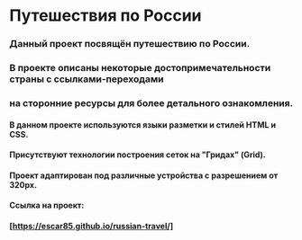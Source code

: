 # Путешествия по России

### Данный проект посвящён путешествию по России.
### В проекте описаны некоторые достопримечательности страны с ссылками-переходами
### на сторонние ресурсы для более детального ознакомления.

#### В данном проекте используются языки разметки и стилей HTML и CSS.
#### Присутствуют технологии построения сеток на "Гридах" (Grid).
#### Проект адаптирован под различные устройства с разрешением от 320px.

#### Ссылка на проект:
#### [https://escar85.github.io/russian-travel/]
